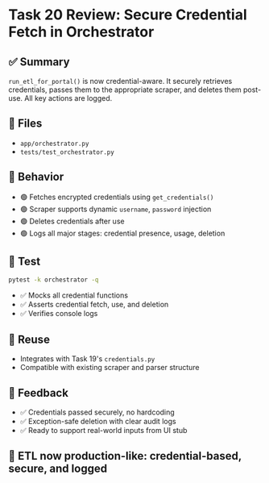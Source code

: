 # Task 20 Review: Secure Credential Fetch in Orchestrator

## ✅ Summary
`run_etl_for_portal()` is now credential-aware. It securely retrieves credentials, passes them to the appropriate scraper, and deletes them post-use. All key actions are logged.

## 📂 Files
- `app/orchestrator.py`
- `tests/test_orchestrator.py`

## 🔐 Behavior
- 🟢 Fetches encrypted credentials using `get_credentials()`
- 🟢 Scraper supports dynamic `username`, `password` injection
- 🟢 Deletes credentials after use
- 🟢 Logs all major stages: credential presence, usage, deletion

## 🧪 Test
```bash
pytest -k orchestrator -q
```
- ✅ Mocks all credential functions
- ✅ Asserts credential fetch, use, and deletion
- ✅ Verifies console logs

## 🔄 Reuse
- Integrates with Task 19's `credentials.py`
- Compatible with existing scraper and parser structure

## 💬 Feedback
- ✅ Credentials passed securely, no hardcoding
- ✅ Exception-safe deletion with clear audit logs
- ✅ Ready to support real-world inputs from UI stub

## 🚀 ETL now production-like: credential-based, secure, and logged
